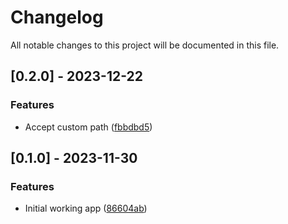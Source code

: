 # Changelog

All notable changes to this project will be documented in this file.

## [0.2.0] - 2023-12-22

### Features

- Accept custom path ([fbbdbd5](https://github.com/azzamsa/toor/commit/fbbdbd598cf73578760589d029ad8201148fe263))

## [0.1.0] - 2023-11-30

### Features

- Initial working app ([86604ab](https://github.com/azzamsa/toor/commit/86604abcf66b948412662419d4e0c114ed83b252))
